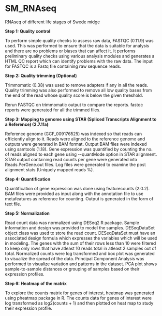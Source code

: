 # SM_RNAseq
RNAseq of different life stages of Swede midge

**Step 1: Quality control**

To perform simple quality checks to assess raw data, FASTQC (0.11.9) was used. This was performed to ensure that the data is suitable for analysis and there are no problems or biases that can affect it. It performs preliminary quality checks using various analysis modules and generates a HTML QC report which can identify problems with the raw data. The input for FASTQC is a Fastq file containing raw sequence reads. 

**Step 2: Quality trimming (Optional)**

Trimmomatic (0.38) was used to remove adapters if any in all the reads. Quality trimming was also performed to remove all low quality bases from the end of the read whose quality score is below the given threshold.

Rerun FASTQC on trimmomatic output to compare the reports. fastqc reports were generated for all the trimmed files.

**Step 3: Mapping to genome using STAR (Spliced Transcripts Alignment to a Reference) (2.7.11a)**

Reference genome (GCF_009176525) was indexed so that reads can efficiently align to it. Reads were aligned to the reference genome and outputs were generated in BAM format. Output BAM files were indexed using samtools (1.18). Gene expression was quantified by counting the no. of reads aligned to each gene using --quantMode option in STAR alignment. STAR output containing read counts per gene were generated into Reads.PerGene.out files. Log files were generated to examine the post alignment stats (Uniquely mapped reads %). 

**Step 4: Quantification**

Quantification of gene expression was done using featurecounts (2.0.2). BAM files were provided as input along with the annotation file to use metafeatures as reference for counting. Output is generated in the form of text file.

**Step 5: Normalization**

Read count data was normalized using DESeq2 R package. Sample information and design was provided to model the samples. DESeqDataSet object class was used to store the read count. DESeqDataSet must have an associated design formula which expresses the variables which will be used in modeling. The genes with the sum of their rows less than 10 were filtered to keep only rows that have atleast 10 reads total in atleast 2 samples out of total. Normalized counts were log transformed and box plot was generated to visualize the spread of the data. Principal Component Analysis was performed to visualize variation and patterns in the dataset. PCA plot shows sample-to-sample distances or grouping of samples based on their expression profiles.  

**Step 6: Heatmap of the matrix**

To explore the counts matrix for genes of interest, heatmap was generated using pheatmap package in R. The counts data for genes of interest were log transformed as log2(counts + 1) and then plotted on heat map to study their expression profile. 
